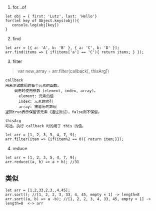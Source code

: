 1. for...of
```
let obj = { first: 'Lutz', last: 'Hello'}
for(let key of Object.keys(obj)){
   console.log(obj[key])
}
```

2. find
```
let arr = [{ a: 'A', b: 'B' }, { a: 'C', b: 'D' }];
arr.find(items => { if(items['a'] == 'C'){ return items; } });
```

3. filter
> var new_array = arr.filter(callback[, thisArg])
```
callback
用来测试数组的每个元素的函数。
    调用时使用参数 (element, index, array)。
      element: 元素的值
      index: 元素的索引
      array: 被遍历的数组
返回true表示保留该元素（通过测试），false则不保留。

thisArg
可选。执行 callback 时的用于 this 的值。

let arr = [1, 2, 3, 5, 4, 7, 9];
arr.filter(item => {if(item%2 == 0){ return item;}});
```
4. reduce
```
let arr = [1, 2, 3, 5, 4, 7, 9];
arr.reduce((a, b) => a + b); //31
```

## 类似
```
let arr = [1,2,33,2,3,,4,45];
arr.sort(); //[1, 2, 2, 3, 33, 4, 45, empty × 1] -> length=8
arr.sort((a, b) => a -b); //[1, 2, 2, 3, 4, 33, 45, empty × 1] -> length=8  <-> arr
```
